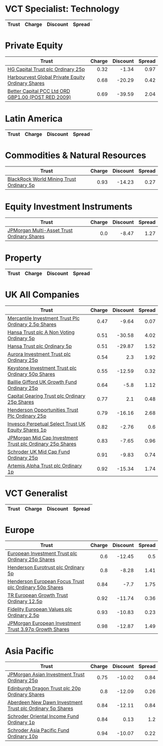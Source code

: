 # VCT Specialist: Technology
| Trust | Charge | Discount | Spread |
| ----- | ------:| --------:| ------:|
# Private Equity
| Trust | Charge | Discount | Spread |
| ----- | ------:| --------:| ------:|
|[HG Capital Trust plc Ordinary 25p](https://www.hl.co.uk/shares/shares-search-results/0392105 "Link")|0.32|-1.34|0.97|
|[Harbourvest Global Private Equity Ordinary Shares](https://www.hl.co.uk/shares/shares-search-results/BR30MJ8 "Link")|0.68|-20.29|0.42|
|[Better Capital PCC Ltd ORD GBP1.00 (POST RED 2009)](https://www.hl.co.uk/shares/shares-search-results/BYXP9G8 "Link")|0.69|-39.59|2.04|
# Latin America
| Trust | Charge | Discount | Spread |
| ----- | ------:| --------:| ------:|
# Commodities & Natural Resources
| Trust | Charge | Discount | Spread |
| ----- | ------:| --------:| ------:|
|[BlackRock World Mining Trust Ordinary 5p](https://www.hl.co.uk/shares/shares-search-results/0577485 "Link")|0.93|-14.23|0.27|
# Equity Investment Instruments
| Trust | Charge | Discount | Spread |
| ----- | ------:| --------:| ------:|
|[JPMorgan Multi-Asset Trust Ordinary Shares](https://www.hl.co.uk/shares/shares-search-results/BFWJJT1 "Link")|0.0|-8.47|1.27|
# Property
| Trust | Charge | Discount | Spread |
| ----- | ------:| --------:| ------:|
# UK All Companies
| Trust | Charge | Discount | Spread |
| ----- | ------:| --------:| ------:|
|[Mercantile Investment Trust Plc Ordinary 2.5p Shares](https://www.hl.co.uk/shares/shares-search-results/BF4JDH5 "Link")|0.47|-9.64|0.07|
|[Hansa Trust plc A Non Voting Ordinary 5p](https://www.hl.co.uk/shares/shares-search-results/0787983 "Link")|0.51|-30.58|4.02|
|[Hansa Trust plc Ordinary 5p](https://www.hl.co.uk/shares/shares-search-results/0787972 "Link")|0.51|-29.87|1.52|
|[Aurora Investment Trust plc Ordinary 25p](https://www.hl.co.uk/shares/shares-search-results/0063326 "Link")|0.54|2.3|1.92|
|[Keystone Investment Trust plc Ordinary 50p Shares](https://www.hl.co.uk/shares/shares-search-results/0491206 "Link")|0.55|-12.59|0.32|
|[Baillie Gifford UK Growth Fund Ordinary 25p](https://www.hl.co.uk/shares/shares-search-results/0791348 "Link")|0.64|-5.8|1.12|
|[Capital Gearing Trust plc Ordinary 25p Shares](https://www.hl.co.uk/shares/shares-search-results/0173861 "Link")|0.77|2.1|0.48|
|[Henderson Opportunities Trust Plc Ordinary 25p](https://www.hl.co.uk/shares/shares-search-results/0853657 "Link")|0.79|-16.16|2.68|
|[Invesco Perpetual Select Trust UK Equity Shares 1p](https://www.hl.co.uk/shares/shares-search-results/B1DPVL6 "Link")|0.82|-2.76|0.6|
|[JPMorgan Mid Cap Investment Trust plc Ordinary 25p Shares](https://www.hl.co.uk/shares/shares-search-results/0235761 "Link")|0.83|-7.65|0.96|
|[Schroder UK Mid Cap Fund Ordinary 25p](https://www.hl.co.uk/shares/shares-search-results/0610841 "Link")|0.91|-9.83|0.74|
|[Artemis Alpha Trust plc Ordinary 1p](https://www.hl.co.uk/shares/shares-search-results/0435594 "Link")|0.92|-15.34|1.74|
# VCT Generalist
| Trust | Charge | Discount | Spread |
| ----- | ------:| --------:| ------:|
# Europe
| Trust | Charge | Discount | Spread |
| ----- | ------:| --------:| ------:|
|[European Investment Trust plc Ordinary 25p Shares](https://www.hl.co.uk/shares/shares-search-results/0329501 "Link")|0.6|-12.45|0.5|
|[Henderson Eurotrust plc Ordinary 5p](https://www.hl.co.uk/shares/shares-search-results/0419929 "Link")|0.8|-8.28|1.41|
|[Henderson European Focus Trust plc Ordinary 50p Shares](https://www.hl.co.uk/shares/shares-search-results/0526885 "Link")|0.84|-7.7|1.75|
|[TR European Growth Trust Ordinary 12.5p](https://www.hl.co.uk/shares/shares-search-results/0906692 "Link")|0.92|-11.74|0.36|
|[Fidelity European Values plc Ordinary 2.5p](https://www.hl.co.uk/shares/shares-search-results/BK1PKQ9 "Link")|0.93|-10.83|0.23|
|[JPMorgan European Investment Trust 3.97p Growth Shares](https://www.hl.co.uk/shares/shares-search-results/B18JK16 "Link")|0.98|-12.87|1.49|
# Asia Pacific
| Trust | Charge | Discount | Spread |
| ----- | ------:| --------:| ------:|
|[JPMorgan Asian Investment Trust Ordinary 25p](https://www.hl.co.uk/shares/shares-search-results/0132077 "Link")|0.75|-10.02|0.84|
|[Edinburgh Dragon Trust plc 20p Ordinary Shares](https://www.hl.co.uk/shares/shares-search-results/0294502 "Link")|0.8|-12.09|0.26|
|[Aberdeen New Dawn Investment Trust plc Ordinary 5p Shares](https://www.hl.co.uk/shares/shares-search-results/BBM56V2 "Link")|0.84|-12.11|0.84|
|[Schroder Oriental Income Fund Ordinary 1p](https://www.hl.co.uk/shares/shares-search-results/B0CRWN5 "Link")|0.84|0.13|1.2|
|[Schroder Asia Pacific Fund Ordinary 10p](https://www.hl.co.uk/shares/shares-search-results/0791887 "Link")|0.94|-10.07|0.22|
